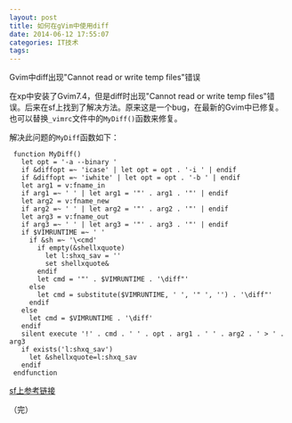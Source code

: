 ```yaml
---
layout: post
title: 如何在gVim中使用diff
date: 2014-06-12 17:55:07
categories: IT技术
tags:
---
```


Gvim中diff出现"Cannot read or write temp files"错误

在xp中安装了Gvim7.4，但是diff时出现"Cannot read or write temp files"错误。后来在sf上找到了解决方法。原来这是一个bug，在最新的Gvim中已修复。也可以替换`_vimrc`文件中的`MyDiff()`函数来修复。

<!-- more -->

解决此问题的`MyDiff`函数如下：

```
 function MyDiff()
   let opt = '-a --binary '
   if &diffopt =~ 'icase' | let opt = opt . '-i ' | endif
   if &diffopt =~ 'iwhite' | let opt = opt . '-b ' | endif
   let arg1 = v:fname_in
   if arg1 =~ ' ' | let arg1 = '"' . arg1 . '"' | endif
   let arg2 = v:fname_new
   if arg2 =~ ' ' | let arg2 = '"' . arg2 . '"' | endif
   let arg3 = v:fname_out
   if arg3 =~ ' ' | let arg3 = '"' . arg3 . '"' | endif
   if $VIMRUNTIME =~ ' '
     if &sh =~ '\<cmd'
       if empty(&shellxquote)
         let l:shxq_sav = ''
         set shellxquote&
       endif
       let cmd = '"' . $VIMRUNTIME . '\diff"'
     else
       let cmd = substitute($VIMRUNTIME, ' ', '" ', '') . '\diff"'
     endif
   else
     let cmd = $VIMRUNTIME . '\diff'
   endif
   silent execute '!' . cmd . ' ' . opt . arg1 . ' ' . arg2 . ' > ' . arg3
   if exists('l:shxq_sav')
     let &shellxquote=l:shxq_sav
   endif
 endfunction
```

[sf上参考链接](http://stackoverflow.com/questions/21862446/vimdiff-failing-with-cannot-read-or-write-temp-files)

（完）

